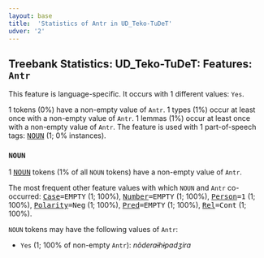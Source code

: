 ```yaml
---
layout: base
title:  'Statistics of Antr in UD_Teko-TuDeT'
udver: '2'
---
```


## Treebank Statistics: UD_Teko-TuDeT: Features: `Antr`

This feature is language-specific.
It occurs with 1 different values: `Yes`.

1 tokens (0%) have a non-empty value of `Antr`.
1 types (1%) occur at least once with a non-empty value of `Antr`.
1 lemmas (1%) occur at least once with a non-empty value of `Antr`.
The feature is used with 1 part-of-speech tags: <tt><a href="eme_tudet-pos-NOUN.html">NOUN</a></tt> (1; 0% instances).

### `NOUN`

1 <tt><a href="eme_tudet-pos-NOUN.html">NOUN</a></tt> tokens (1% of all `NOUN` tokens) have a non-empty value of `Antr`.

The most frequent other feature values with which `NOUN` and `Antr` co-occurred: <tt><a href="eme_tudet-feat-Case.html">Case</a></tt><tt>=EMPTY</tt> (1; 100%), <tt><a href="eme_tudet-feat-Number.html">Number</a></tt><tt>=EMPTY</tt> (1; 100%), <tt><a href="eme_tudet-feat-Person.html">Person</a></tt><tt>=1</tt> (1; 100%), <tt><a href="eme_tudet-feat-Polarity.html">Polarity</a></tt><tt>=Neg</tt> (1; 100%), <tt><a href="eme_tudet-feat-Pred.html">Pred</a></tt><tt>=EMPTY</tt> (1; 100%), <tt><a href="eme_tudet-feat-Rel.html">Rel</a></tt><tt>=Cont</tt> (1; 100%).

`NOUN` tokens may have the following values of `Antr`:

* `Yes` (1; 100% of non-empty `Antr`): <em>nõderaɨhɨpadʒira</em>

